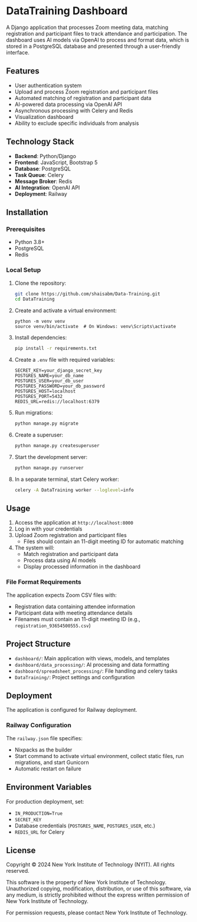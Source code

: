 # DataTraining Dashboard

A Django application that processes Zoom meeting data, matching registration and participant files to track attendance and participation. The dashboard uses AI models via OpenAI to process and format data, which is stored in a PostgreSQL database and presented through a user-friendly interface.

## Features

- User authentication system
- Upload and process Zoom registration and participant files
- Automated matching of registration and participant data
- AI-powered data processing via OpenAI API
- Asynchronous processing with Celery and Redis
- Visualization dashboard
- Ability to exclude specific individuals from analysis

## Technology Stack

- **Backend**: Python/Django
- **Frontend**: JavaScript, Bootstrap 5
- **Database**: PostgreSQL
- **Task Queue**: Celery
- **Message Broker**: Redis
- **AI Integration**: OpenAI API
- **Deployment**: Railway

## Installation

### Prerequisites

- Python 3.8+
- PostgreSQL
- Redis

### Local Setup
1. Clone the repository:
   ```bash
   git clone https://github.com/shaisabm/Data-Training.git
   cd DataTraining
    ```

2. Create and activate a virtual environment:
   ```
   python -m venv venv
   source venv/bin/activate  # On Windows: venv\Scripts\activate
   ```
3. Install dependencies:
   ```bash
   pip install -r requirements.txt
   ```

4. Create a `.env` file with required variables:
   ```
   SECRET_KEY=your_django_secret_key
   POSTGRES_NAME=your_db_name
   POSTGRES_USER=your_db_user
   POSTGRES_PASSWORD=your_db_password
   POSTGRES_HOST=localhost
   POSTGRES_PORT=5432
   REDIS_URL=redis://localhost:6379
   ```

5. Run migrations:
   ```bash
   python manage.py migrate
   ```

6. Create a superuser:
   ```bash
   python manage.py createsuperuser
   ```

7. Start the development server:
   ```bash
   python manage.py runserver
   ```

8. In a separate terminal, start Celery worker:
   ```bash
   celery -A DataTraining worker --loglevel=info
   ```

## Usage

1. Access the application at `http://localhost:8000`
2. Log in with your credentials
3. Upload Zoom registration and participant files
   - Files should contain an 11-digit meeting ID for automatic matching
4. The system will:
   - Match registration and participant data
   - Process data using AI models
   - Display processed information in the dashboard

### File Format Requirements

The application expects Zoom CSV files with:
- Registration data containing attendee information
- Participant data with meeting attendance details
- Filenames must contain an 11-digit meeting ID (e.g., `registration_93654500555.csv`)

## Project Structure

- `dashboard/`: Main application with views, models, and templates
- `dashboard/data_processing/`: AI processing and data formatting
- `dashboard/spreadsheet_processing/`: File handling and celery tasks
- `DataTraining/`: Project settings and configuration

## Deployment

The application is configured for Railway deployment.

### Railway Configuration

The `railway.json` file specifies:
- Nixpacks as the builder
- Start command to activate virtual environment, collect static files, run migrations, and start Gunicorn
- Automatic restart on failure

## Environment Variables

For production deployment, set:
- `IN_PRODUCTION=True`
- `SECRET_KEY`
- Database credentials (`POSTGRES_NAME`, `POSTGRES_USER`, etc.)
- `REDIS_URL` for Celery

## License

Copyright © 2024 New York Institute of Technology (NYIT). All rights reserved.

This software is the property of New York Institute of Technology. Unauthorized copying, 
modification, distribution, or use of this software, via any medium, is strictly prohibited 
without the express written permission of New York Institute of Technology.

For permission requests, please contact New York Institute of Technology.
